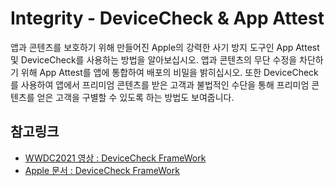 # Integrity - DeviceCheck & App Attest

앱과 콘텐츠를 보호하기 위해 만들어진 Apple의 강력한 사기 방지 도구인 App Attest 및 DeviceCheck를 사용하는 방법을 알아보십시오. 앱과 콘텐츠의 무단 수정을 차단하기 위해 App Attest를 앱에 통합하여 배포의 비밀을 밝히십시오. 또한 DeviceCheck를 사용하여 앱에서 프리미엄 콘텐츠를 받은 고객과 불법적인 수단을 통해 프리미엄 콘텐츠를 얻은 고객을 구별할 수 있도록 하는 방법도 보여줍니다.





## 참고링크
- [WWDC2021 영상 : DeviceCheck FrameWork](https://developer.apple.com/videos/play/wwdc2021/10244/)
- [Apple 문서 : DeviceCheck FrameWork](https://developer.apple.com/documentation/devicecheck/accessing_and_modifying_per-device_data
)

